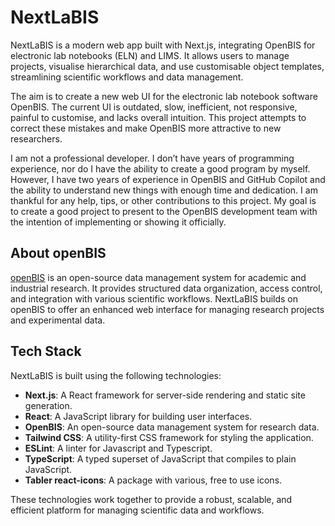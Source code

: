 # NextLaBIS

NextLaBIS is a modern web app built with Next.js, integrating OpenBIS for electronic lab notebooks (ELN) and LIMS. It allows users to manage projects, visualise hierarchical data, and use customisable object templates, streamlining scientific workflows and data management.

The aim is to create a new web UI for the electronic lab notebook software OpenBIS. The current UI is outdated, slow, inefficient, not responsive, painful to customise, and lacks overall intuition. This project attempts to correct these mistakes and make OpenBIS more attractive to new researchers.

I am not a professional developer. I don’t have years of programming experience, nor do I have the ability to create a good program by myself. However, I have two years of experience in OpenBIS and GitHub Copilot and the ability to understand new things with enough time and dedication. I am thankful for any help, tips, or other contributions to this project. My goal is to create a good project to present to the OpenBIS development team with the intention of implementing or showing it officially.

## About openBIS

[openBIS](https://openbis.ch/) is an open-source data management system for academic and industrial research. It provides structured data organization, access control, and integration with various scientific workflows. NextLaBIS builds on openBIS to offer an enhanced web interface for managing research projects and experimental data.

## Tech Stack

NextLaBIS is built using the following technologies:

- **Next.js**: A React framework for server-side rendering and static site generation.
- **React**: A JavaScript library for building user interfaces.
- **OpenBIS**: An open-source data management system for research data.
- **Tailwind CSS**: A utility-first CSS framework for styling the application.
- **ESLint**: A linter for Javascript and Typescript.
- **TypeScript**: A typed superset of JavaScript that compiles to plain JavaScript.
- **Tabler react-icons**: A package with various, free to use icons.

These technologies work together to provide a robust, scalable, and efficient platform for managing scientific data and workflows.
